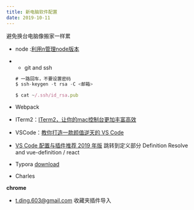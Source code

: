 ```yaml
---
title: 新电脑软件配置
date: 2019-10-11
---
```


避免换台电脑像搬家一样累

- node  :[利用n管理node版本][1]

- - git and ssh

  ```js
  # 一路回车，不要设置密码
  $ ssh-keygen -t rsa -C <邮箱>
  
  $ cat ~/.ssh/id_rsa.pub
  ```

  

- Webpack

- ITerm2：[ITerm2，让你的mac控制台更加丰富高效][2]

- VSCode：[教你打造一款颜值逆天的 VS Code][3]

- [VS Code 配置与插件推荐 2019 年版][4]
跳转到定义部分  Definition Resolve  and  vue-definition / react

- Typora [download][5]

- Charles 





**chrome**

-  [t.ding.603@gmail.com](mailto:t.ding.603@gmail.com)  收藏夹插件导入









[1]: https://www.jianshu.com/p/c641dcc47b48
[2]: https://www.jianshu.com/p/405956cdaca6
[3]: https://juejin.im/entry/587e0f2f570c352201113e14
[4]: https://juejin.im/post/5c73dcd05188256fd62d4d27
[5]: https://mac.softpedia.com/get/Word-Processing/?utm_source=spd&utm_campaign=postdl_redir

